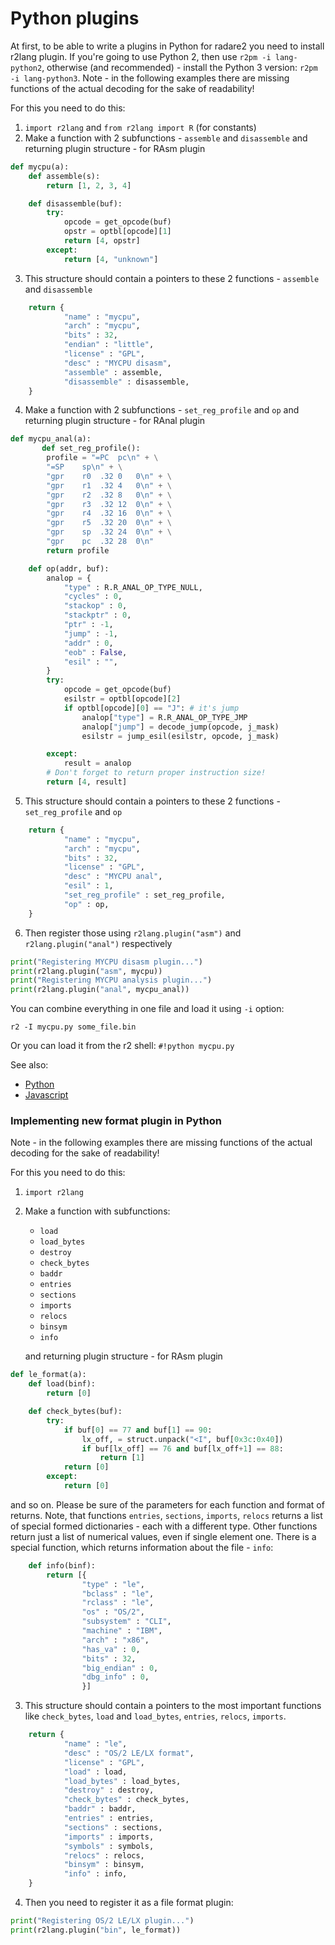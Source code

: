 # Python plugins

At first, to be able to write a plugins in Python for radare2 you need to install
r2lang plugin. If you're going to use Python 2, then use `r2pm -i lang-python2`, otherwise (and recommended) - install the Python 3 version: `r2pm -i lang-python3`.
Note - in the following examples there are missing functions of the actual decoding
for the sake of readability!

For this you need to do this:
1. `import r2lang` and `from r2lang import R` (for constants)
2. Make a function with 2 subfunctions - `assemble` and `disassemble` and returning plugin structure - for RAsm plugin
```python
def mycpu(a):
    def assemble(s):
        return [1, 2, 3, 4]

    def disassemble(buf):
        try:
            opcode = get_opcode(buf)
            opstr = optbl[opcode][1]
            return [4, opstr]
        except:
            return [4, "unknown"]
```
3. This structure should contain a pointers to these 2 functions - `assemble` and `disassemble`

```python
    return {
            "name" : "mycpu",
            "arch" : "mycpu",
            "bits" : 32,
            "endian" : "little",
            "license" : "GPL",
            "desc" : "MYCPU disasm",
            "assemble" : assemble,
            "disassemble" : disassemble,
    }
```
4. Make a function with 2 subfunctions - `set_reg_profile` and `op` and returning plugin structure - for RAnal plugin

```python
def mycpu_anal(a):
       def set_reg_profile():
        profile = "=PC	pc\n" + \
		"=SP	sp\n" + \
		"gpr	r0	.32	0	0\n" + \
		"gpr	r1	.32	4	0\n" + \
		"gpr	r2	.32	8	0\n" + \
		"gpr	r3	.32	12	0\n" + \
		"gpr	r4	.32	16	0\n" + \
		"gpr	r5	.32	20	0\n" + \
		"gpr	sp	.32	24	0\n" + \
		"gpr	pc	.32	28	0\n"
        return profile

    def op(addr, buf):
		analop = {
            "type" : R.R_ANAL_OP_TYPE_NULL,
            "cycles" : 0,
            "stackop" : 0,
            "stackptr" : 0,
			"ptr" : -1,
            "jump" : -1,
            "addr" : 0,
            "eob" : False,
            "esil" : "",
        }
        try:
            opcode = get_opcode(buf)
            esilstr = optbl[opcode][2]
            if optbl[opcode][0] == "J": # it's jump
                analop["type"] = R.R_ANAL_OP_TYPE_JMP
                analop["jump"] = decode_jump(opcode, j_mask)
                esilstr = jump_esil(esilstr, opcode, j_mask)

        except:
            result = analop
		# Don't forget to return proper instruction size!
        return [4, result]

```
5. This structure should contain a pointers to these 2 functions - `set_reg_profile` and `op`

```python
    return {
            "name" : "mycpu",
            "arch" : "mycpu",
            "bits" : 32,
            "license" : "GPL",
            "desc" : "MYCPU anal",
            "esil" : 1,
            "set_reg_profile" : set_reg_profile,
            "op" : op,
    }
```
6. Then register those using `r2lang.plugin("asm")` and `r2lang.plugin("anal")` respectively

```python
print("Registering MYCPU disasm plugin...")
print(r2lang.plugin("asm", mycpu))
print("Registering MYCPU analysis plugin...")
print(r2lang.plugin("anal", mycpu_anal))
```

You can combine everything in one file and load it using `-i` option:
```
r2 -I mycpu.py some_file.bin
```
Or you can load it from the r2 shell: `#!python mycpu.py`

See also:

* [Python](https://github.com/radare/radare2-bindings/blob/master/libr/lang/p/test-py-asm.py)
* [Javascript](https://github.com/radare/radare2-bindings/blob/master/libr/lang/p/dukasm.js)

### Implementing new format plugin in Python

Note - in the following examples there are missing functions of the actual decoding
for the sake of readability!

For this you need to do this:
1. `import r2lang`
2. Make a function with  subfunctions:
   - `load`
   - `load_bytes`
   - `destroy`
   - `check_bytes`
   - `baddr`
   - `entries`
   - `sections`
   - `imports`
   - `relocs`
   - `binsym`
   - `info`

   and returning plugin structure - for RAsm plugin
```python
def le_format(a):
    def load(binf):
        return [0]

    def check_bytes(buf):
        try:
			if buf[0] == 77 and buf[1] == 90:
                lx_off, = struct.unpack("<I", buf[0x3c:0x40])
                if buf[lx_off] == 76 and buf[lx_off+1] == 88:
                    return [1]
            return [0]
        except:
            return [0]
```
and so on. Please be sure of the parameters for each function and format of returns.
Note, that functions `entries`, `sections`, `imports`, `relocs` returns a list of special
formed dictionaries - each with a different type.
Other functions return just a list of numerical values, even if single element one.
There is a special function, which returns information about the file - `info`:
```python
    def info(binf):
        return [{
                "type" : "le",
                "bclass" : "le",
                "rclass" : "le",
                "os" : "OS/2",
                "subsystem" : "CLI",
                "machine" : "IBM",
                "arch" : "x86",
                "has_va" : 0,
                "bits" : 32,
                "big_endian" : 0,
                "dbg_info" : 0,
                }]
```

3. This structure should contain a pointers to the most important functions like
`check_bytes`, `load` and `load_bytes`, `entries`, `relocs`, `imports`.

```python
    return {
            "name" : "le",
            "desc" : "OS/2 LE/LX format",
            "license" : "GPL",
            "load" : load,
            "load_bytes" : load_bytes,
            "destroy" : destroy,
            "check_bytes" : check_bytes,
            "baddr" : baddr,
            "entries" : entries,
            "sections" : sections,
            "imports" : imports,
            "symbols" : symbols,
            "relocs" : relocs,
            "binsym" : binsym,
            "info" : info,
    }
```
4. Then you need to register it as a file format plugin:

```python
print("Registering OS/2 LE/LX plugin...")
print(r2lang.plugin("bin", le_format))
```
